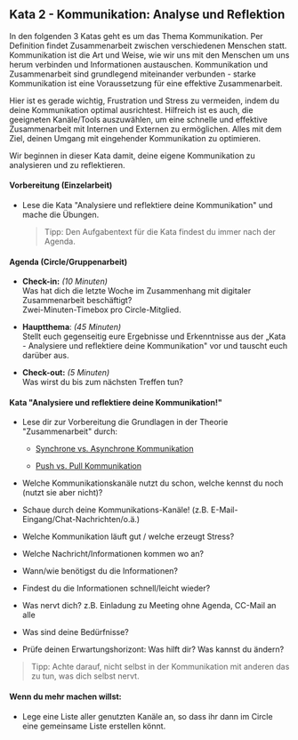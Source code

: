 ## Kata 2 - Kommunikation: Analyse und Reflektion 

In den folgenden 3 Katas geht es um das Thema Kommunikation. Per
Definition findet Zusammenarbeit zwischen verschiedenen Menschen statt.
Kommunikation ist die Art und Weise, wie wir uns mit den Menschen um uns
herum verbinden und Informationen austauschen. Kommunikation und
Zusammenarbeit sind grundlegend miteinander verbunden - starke
Kommunikation ist eine Voraussetzung für eine effektive Zusammenarbeit.

Hier ist es gerade wichtig, Frustration und Stress zu vermeiden, indem
du deine Kommunikation optimal ausrichtest. Hilfreich ist es auch, die
geeigneten Kanäle/Tools auszuwählen, um eine schnelle und effektive
Zusammenarbeit mit Internen und Externen zu ermöglichen. Alles mit dem
Ziel, deinen Umgang mit eingehender Kommunikation zu optimieren.

Wir beginnen in dieser Kata damit, deine eigene Kommunikation zu
analysieren und zu reflektieren.

#### Vorbereitung (Einzelarbeit)

- Lese die Kata "Analysiere und reflektiere deine Kommunikation" und
  mache die Übungen.  

    > Tipp: Den Aufgabentext für die Kata findest du immer nach der Agenda.

#### Agenda (Circle/Gruppenarbeit)

- **Check-in:** *(10 Minuten)*  
  Was hat dich die letzte Woche im Zusammenhang mit digitaler
  Zusammenarbeit beschäftigt?  
  Zwei-Minuten-Timebox pro Circle-Mitglied.

- **Hauptthema**: *(45 Minuten)*  
  Stellt euch gegenseitig eure Ergebnisse und Erkenntnisse aus der
  „Kata - Analysiere und reflektiere deine Kommunikation" vor und
  tauscht euch darüber aus.

- **Check-out:** *(5 Minuten)*  
  Was wirst du bis zum nächsten Treffen tun?

#### Kata "Analysiere und reflektiere deine Kommunikation!"

- Lese dir zur Vorbereitung die Grundlagen in der Theorie
  "Zusammenarbeit" durch:

  - [Synchrone vs. Asynchrone
    Kommunikation](\5-02-Theorie-Kommunikation#grundlagen-synchrone-asynchrone-kommunikation)

  - [Push vs. Pull
    Kommunikation](\5-02-Theorie-Kommunikation/#grundlagen-push-vs-pull-kommunikation)

- Welche Kommunikationskanäle nutzt du schon, welche kennst du noch
  (nutzt sie aber nicht)?

- Schaue durch deine Kommunikations-Kanäle! (z.B.
  E-Mail-Eingang/Chat-Nachrichten/o.ä.)

- Welche Kommunikation läuft gut / welche erzeugt Stress?

- Welche Nachricht/Informationen kommen wo an?

- Wann/wie benötigst du die Informationen?

- Findest du die Informationen schnell/leicht wieder?

- Was nervt dich? z.B. Einladung zu Meeting ohne Agenda, CC-Mail an alle

- Was sind deine Bedürfnisse?

- Prüfe deinen Erwartungshorizont: Was hilft dir? Was kannst du ändern?

> Tipp: Achte darauf, nicht selbst in der Kommunikation mit anderen das
> zu tun, was dich selbst nervt.

#### Wenn du mehr machen willst: 

- Lege eine Liste aller genutzten Kanäle an, so dass ihr dann im Circle
  eine gemeinsame Liste erstellen könnt.
